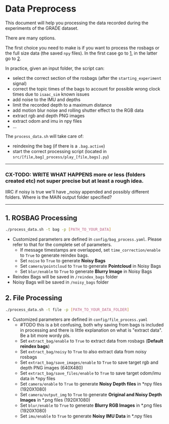 # Data Preprocess

This document will help you processing the data recorded during the experiments of the GRADE dataset.

There are many options.

The first choice you need to make is if you want to process the rosbags or the full size data (the saved `npy` files).
In the first case go to [1](), in the latter go to [2]().

In practice, given an input folder, the script can:
- select the correct section of the rosbags (after the `starting_experiment` signal)
- correct the topic times of the bags to account for possible wrong clock times due to `isaac_sim` known issues
- add noise to the IMU and depths
- limit the recorded depth to a maximum distance
- add motion blur noise and rolling shutter effect to the RGB data
- extract rgb and depth PNG images
- extract odom and imu in npy files
- ...

The `process_data.sh` will take care of:
- reindexing the bag (if there is a `.bag.active`)
- start the correct processing script (located in `src/[file,bag]_process/play_[file,bags].py`)
 

______
### CX-TODO: WRITE WHAT HAPPENS more or less (folders created etc) not super precise but at least a rough idea.
IIRC if noisy is true we'll have _noisy appended and possibly different folders.
Where is the MAIN output folder specified?
______

## 1. ROSBAG Processing

```bash
./process_data.sh -t bag -p [PATH_TO_YOUR_DATA]
```

- Customized parameters are defined in `config/bag_process.yaml`. Please refer to that for the complete set of parameters.
  - If message timestamps are overlapped, set `time_correction/enable` to `True` to generate reindex bags.
  - Set `noise` to `True` to generate **Noisy Bags**
  - Set `camera/pointcloud` to `True` to generate **Pointcloud** in Noisy Bags
  - Set `blur/enable` to `True` to generate **Blurry Image** in Noisy Bags
- Reindex Bags will be saved in `/reindex_bags` folder
- Noisy Bags will be saved in `/noisy_bags` folder

## 2. File Processing

```bash
./process_data.sh -t file -p [PATH_TO_YOUR_DATA_FOLDER]
```

- Customized parameters are defined in `config/file_process.yaml`
  - #TODO this is a bit confusing, both why saving from bags is included in processing and there is little explanation on what is "extract data". Be a bit more wordy pls.
  - Set `extract_bag/enable` to `True` to extract data from rosbags (**Default reindex bags**)
  - Set `extract_bag/noisy` to `True` to also extract data from noisy rosbags
  - Set `extract_bag/save_images/enable` to `True` to save target rgb and depth PNG images (640X480)
  - Set `extract_bag/save_files/enable` to `True` to save target odom/imu data in \*npy files
  - Set `camera/enable` to `True` to generate **Noisy Depth files** in \*npy files (1920X1080)
  - Set `camera/output_img` to `True` to generate **Original and Noisy Depth Images** in \*.png files (1920X1080)
  - Set `blur/enable` to `True` to generate **Blurry RGB Images** in \*.png files (1920X1080)
  - Set `imu/enable` to `True` to generate **Noisy IMU Data** in \*.npy files
